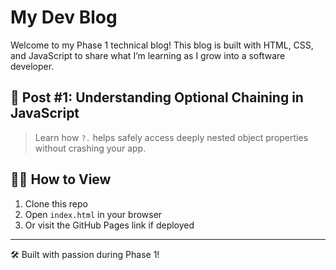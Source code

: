 # My Dev Blog

Welcome to my Phase 1 technical blog! This blog is built with HTML, CSS, and JavaScript to share what I’m learning as I grow into a software developer.

## 🚀 Post #1: Understanding Optional Chaining in JavaScript

> Learn how `?.` helps safely access deeply nested object properties without crashing your app.

## 👨‍💻 How to View

1. Clone this repo
2. Open `index.html` in your browser
3. Or visit the GitHub Pages link if deployed

---

🛠️ Built with passion during Phase 1!
